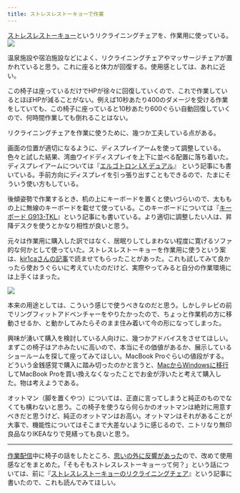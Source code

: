 ```yaml
---
title: ストレスレストーキョーで作業
---
```

[ストレスレストーキョー](https://www.amazon.co.jp/dp/B08B3NM7RW)というリクライニングチェアを、作業用に使っている。![](https://lh3.googleusercontent.com/docs/ADP-6oGnalboALIFn3-gXLMK00kyqMZnIXziX8tb79atONP0KsD50xcu32Xwu9RP2D3aaOZm72VehYUrJL65VCDpriyuqCCrvI4IsV5_TIPTVqwBsMtb7ZJJEaVW2mDmXUhXa89cun6GsfDvnSO4o11W1ZcPANt_JT0xVXPRFDoGKLv1bkhgeGgv2HnoKKJwT1f77AsxH-GiBUcSC0WFX-uMn7PZKgwnqX9lHtO7TM56GprcT09D1AaXYpnVnKBQitafteauP2IzPlBP3vZWlwIYJuPQ7tQvPSZ1FFDv6dqQ5juGxT777W54d7SJdZ-hnPXhoo1mM-2nMQZ4rpH5PaegCGumhRxkerhGkrThzbAiqLRiY8eIoaz4gUBafloRU0fdrdJloGEvAxsGssnTbuunw7xEw6qI9nZPgckXQEVHYL5U2R8nR984dZZbzVh9Lp2rNvnW4bQ0qYfw32a91lKi-wKqc2zR29Krbe6s-QVN2cOBv-HRlHL5DgYZNrgxnweUzeHVH8ymZH1RiyC6qmAcCg0lJMYf0OvQp77ofgy9y6KyOOkOWMtFn1IXqneSEpV3HCdfvpqtxQuHqVChMSFzNjdnOAHP1LxNK-66pVurUcn4ZoL8XK_DlvkMqCInFPSbveGGPmPtm7niUHPU6TyWzhMvYevkBQm6uPx2c-sXSyu9BDSmINVaNb3ocKahA5RHRWoBEzbqYpazB8iJm9oJKgaQRXRSlYHlBZnIHIJd2H1fNzYzvUuUzccxuUa_YLVCIzz1i_Nz8cO_fDGxIBiBeOi2dU21gGvs4kFgivHeI24JzDi6Lxg3QtxfIirEHruzBzRvO8-nrQoImB_-aiVlJln1PofJDyLuul6qBUgIJU5RbqoB8w9zVOCt_NApzQDb3BsRUz4b5rlfXr6E5R7Vgm9OhIxiKgmpinT2UGsV4NWG9wypGX5fbsE15pjrncbvyntph0LzqGLVvwbYnvxFppjtw45PL5zTUWndyt1skMOFs_axuq_3ZSBi4b2KyPmY48MEfVj_czVcnlK05zurS9d6sOSd97LtPIKjn2_vQPd1mMfaPAz2tanTCkmvdxBUPVOWEY4_eFKxfUBWC0Q68_uXxyKOEXKeE4L8au9hLqo7BmP_miODLLmOjjmfEjEArbF85zn6Uk9Qg9H-ipd1G7tt4D943vHaKsW6kT2KWTMk_fOHh0duiCmJyWmWD-pIlr-EW0L64nKP47n7cb6FOEC85fl3-w7-0oqbik61N4kXNEYz)

温泉施設や宿泊施設などによく、リクライニングチェアやマッサージチェアが置かれていると思う。これに座ると体力が回復する。使用感としては、あれに近い。

この椅子は座っているだけでHPが徐々に回復していくので、これで作業しているとほぼHPが減ることがない。例えば10秒あたり400のダメージを受ける作業をしていても、この椅子に座っていると10秒あたり600ぐらい自動回復していくので、何時間作業しても倒れることはない。

リクライニングチェアを作業に使うために、幾つか工夫している点がある。

画面の位置が適切になるように、ディスプレイアームを使って調整している。色々と試した結果、湾曲ワイドディスプレイを上下に並べる配置に落ち着いた。ディスプレイアームについては『[エルゴトロン LX デュアル](https://r7kamura.com/articles/2021-02-27-ergotron-lx-dual)』 という記事にも書いている。手前方向にディスプレイを引っ張り出すこともできるので、たまにそういう使い方もしている。

後傾姿勢で作業するとき、机の上にキーボードを置くと使いづらいので、太ももの上に無線のキーボードを載せて使っている。このキーボードについては『[キーボード G913-TKL](https://r7kamura.com/articles/2020-10-21-keyboard-g913-tkl)』という記事にも書いている。より適切に調整したい人は、昇降デスクを使うとかなり相性が良いと思う。

元々は作業用に購入した訳ではなく、居眠りしてしまわない程度に寛げるソファ的な何かとして使っていた。ストレスレストーキョーを作業用に使うという案は、[kir1caさんの記事](https://gadget-shot.com/53119)で読ませてもらったことがあった。これも試してみて良かったら使おうぐらいに考えていたのだけど、実際やってみると自分の作業環境には上手くはまった。

![](https://lh3.googleusercontent.com/docs/ADP-6oGptt8VQwrzVvzr_yOrTjQCvhnq0x6-DFaVoZwpudEKxseDMB3PhUKCYaejv9mbTJx9Orf-EuaAddEsKWB7eTOuulxzEruGNqfoGWHCHvK20ZQSLQA8g1phpRlENh3te4wtGFv3r6YXUSwAhlrikahqHJe6tBD1Z9z10L_b4DjRKJ309EEgArO7hOGO34kX46GexjqzRffJIEfejimAp78xMNdvbjD3O7CJkxSgqzzysojDkkK6hVPMciH3vryNCoQXvI2WX_YB6GJBKg2C0p8tLNPrGw6RDwnn3IsJK7fvsFZNLua-wdbhoZ3UzdJiS852bPYYUnbNk1ENVJltp3VmQlJCJns83asjwynp75OtzNQzxgqZiFRS541bOQkiL1mLiJejhHhvZrr8eRX2hxI8ps9HQ8-BLhoQyzH9jLfXSHXHaFFHthHfoVPaNQJa28dmH_V_e796JbRJP8gAAK13DYInmNm0JjnrjYWGuUlPCUFF0hHfGQVOTuqw1lzczhZph_XkBXXkRyE0e_oPK0rJmqY7EMdcILXGb7g1xcOy27jjHmQiFWLWWHNX4npoqDBxXBO7cA7t_mMAPgFzveZYiyORdjZSkvcSYbmjaAXkcnbiBZvKu_eSkP4vbZB4TGVvoSBMcp5ll14DgPx-jXxKQeGaal2boQG4R3AF4sLlQ5AnLKUNLYQ5gzCvORgoYwkgfsItwNIfD90V-WRy054-IlHYDL5KPvNfc4zgnRFqGHPYxgBfqvv43NFcGPnUN5LuM89Nle0pwZ-Wb3AowsdeATBVm49TqZHBBV023e7IwmNcr9aMfgvUa6uk8u3ShMovojofrkjREDqr7xlr4H1OLzpxz-gQlt4R3RGpozkaSK1H4Vh680_B6MXOzWS42u4n2Rwt9hrZw1FGTVX9jpd8iCWGg3Gb16FSOYvP0yiekFjSe6Qd7S4e5lgfdqtGho95_xsUtNRml4oDMz8ATXRrNqFC5jOk3dsEGtTQDC0CLI43ccc1mhp9wUt_N1X0Zii8Qrpcn81hZ8EccrrPqGsZjAxELjTAhtvQfFaB4NLwCktCV2F3T1KEhLLb3jUB5XslKcJZHvBMBLuxtgDiTOidagjTbIefH7RAMc5-ZLyd8jRDsKxIq5ssj6IG31blqKqmkYWW6AG0QXrPZpp6C58Rv8Rh4mLqZ6aHuS9S1uIWVAnhyjPml8_A9MYF1GAWhRk6OACNgu3i5Eu1A3TFzoIyZ3USDpLwSSDC4sf9jAOH-qC3)

本来の用途としては、こういう感じで使うべきなのだと思う。しかしテレビの前でリングフィットアドベンチャーをやりたかったので、ちょっと作業机の方に移動させるか、と動かしてみたらそのまま住み着いて今の形になってしまった。

興味が湧いて購入を検討している人向けに、幾つかアドバイスをさせてほしい。まずこの椅子はアホみたいに高いので、本当にその価値があるか、展示しているショールームを探して座ってみてほしい。MacBook Proぐらいの値段がする。どういう金銭感覚で購入に踏み切ったのかと言うと、[MacからWindowsに移行](https://r7kamura.com/articles/2020-10-04-windows-revolution)してMacBook Proを買い換えなくなったことでお金が浮いたと考えて購入した。物は考えようである。

オットマン（脚を置くやつ）については、正直に言ってしまうと純正のものでなくても構わないと思う。この椅子を使うなら何らかのオットマンは絶対に用意すべきだと思うけど、純正のオットマンはお高い。オットマンはそれがあることが大事で、機能性についてはそこまで大差ないように感じるので、ニトリなり無印良品なりIKEAなりで見繕っても良いと思う。

* * *

[作業配信](https://www.youtube.com/channel/UC5s-KpSDGzxWPWNv94PnJHw)中に椅子の話をしたところ、[思いの外に反響があった](https://scrapbox.io/miyaoka/%E6%97%A5%E5%A0%B12022-05-03)ので、改めて使用感などをまとめた。「そもそもストレスレストーキョーって何？」という話については、前に『[ストレスレストーキョーのリクライニングチェア](https://r7kamura.com/articles/2021-10-22-stressless-tokyo)』という記事に書いたので、これも読んでみてほしい。
